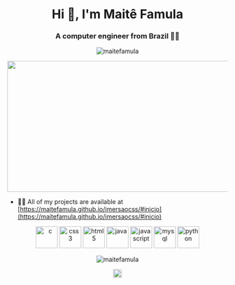 <h1 align="center">Hi 👋, I'm Maitê Famula</h1>
<h3 align="center">A computer engineer from Brazil 👩‍💻</h3>
<p align="center"> <img src="https://komarev.com/ghpvc/?username=maitefamula" alt="maitefamula" /> </p>

<p align="center"><img align="center" src="https://media.giphy.com/media/L1R1tvI9svkIWwpVYr/giphy.gif" width="550" height="300"/></p>

- 👨‍💻 All of my projects are available at [https://maitefamula.github.io/imersaocss/#inicio](https://maitefamula.github.io/imersaocss/#inicio)

<p align="center"><img src="https://devicons.github.io/devicon/devicon.git/icons/c/c-original.svg" alt="c" width="50"height="50"/> <img src="https://devicons.github.io/devicon/devicon.git/icons/css3/css3-original-wordmark.svg" alt="css3" width="50" height="50"/> <img src="https://devicons.github.io/devicon/devicon.git/icons/html5/html5-original-wordmark.svg" alt="html5" width="50" height="50"/> <img src="https://devicons.github.io/devicon/devicon.git/icons/java/java-original-wordmark.svg" alt="java" width="50" height="50"/> <img src="https://devicons.github.io/devicon/devicon.git/icons/javascript/javascript-original.svg" alt="javascript" width="50" height="50"/> <img src="https://devicons.github.io/devicon/devicon.git/icons/mysql/mysql-original-wordmark.svg" alt="mysql" width="50" height="50"/> <img src="https://devicons.github.io/devicon/devicon.git/icons/python/python-original-wordmark.svg" alt="python" width="50" height="50"/></p><p align="center"> <img src="https://github-readme-stats.vercel.app/api?username=maitefamula&show_icons=true" alt="maitefamula" /> </p>

<p align="center">
<a href="https://linkedin.com/in/maitê-famula-21247a172" target="blank"><img align="center" src="https://cdn.jsdelivr.net/npm/simple-icons@3.0.1/icons/linkedin.svg" alt="maitê-famula-21247a172" height="20" width="20" /></a>
</p>
